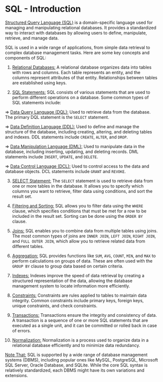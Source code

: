 # SQL - Introduction

[Structured Query Language (SQL)]() is a domain-specific language used for managing and manipulating relational databases. It provides a standardized way to interact with databases by allowing users to define, manipulate, retrieve, and manage data.

SQL is used in a wide range of applications, from simple data retrieval to complex database management tasks. Here are some key concepts and components of SQL:

1. [Relational Databases:]() A relational database organizes data into tables with rows and columns. Each table represents an entity, and the columns represent attributes of that entity. Relationships between tables are established using keys.

2. [SQL Statements:]() SQL consists of various statements that are used to perform different operations on a database. Some common types of SQL statements include:

 => [Data Query Language (DQL):]() Used to retrieve data from the database. The primary DQL statement is the `SELECT` statement.

 => [Data Definition Language (DDL):]() Used to define and manage the structure of the database, including creating, altering, and deleting tables and indexes. DDL statements include `CREATE`, `ALTER`, and `DROP`.

 => [Data Manipulation Language (DML):]() Used to manipulate data in the database, including inserting, updating, and deleting records. DML statements include `INSERT`, `UPDATE`, and `DELETE`.

 => [Data Control Language (DCL):]() Used to control access to the data and database objects. DCL statements include `GRANT` and `REVOKE`.

3. [SELECT Statement:]() The `SELECT` statement is used to retrieve data from one or more tables in the database. It allows you to specify which columns you want to retrieve, filter data using conditions, and sort the result set.

4. [Filtering and Sorting:]() SQL allows you to filter data using the `WHERE` clause, which specifies conditions that must be met for a row to be included in the result set. Sorting can be done using the `ORDER BY` clause.

5. [Joins:]() SQL enables you to combine data from multiple tables using joins. The most common types of joins are `INNER JOIN`, `LEFT JOIN`, `RIGHT JOIN`, and `FULL OUTER JOIN`, which allow you to retrieve related data from different tables.

6. [Aggregation:]() SQL provides functions like `SUM`, `AVG`, `COUNT`, `MIN`, and `MAX` to perform calculations on groups of data. These are often used with the `GROUP BY` clause to group data based on certain criteria.

7. [Indexes:]() Indexes improve the speed of data retrieval by creating a structured representation of the data, allowing the database management system to locate information more efficiently.

8. [Constraints:]() Constraints are rules applied to tables to maintain data integrity. Common constraints include primary keys, foreign keys, unique constraints, and check constraints.

9. [Transactions:]() Transactions ensure the integrity and consistency of data. A transaction is a sequence of one or more SQL statements that are executed as a single unit, and it can be committed or rolled back in case of errors.

10. [Normalization:]() Normalization is a process used to organize data in a relational database efficiently and to minimize data redundancy.

[Note That:]() SQL is supported by a wide range of database management systems (DBMS), including popular ones like MySQL, PostgreSQL, Microsoft SQL Server, Oracle Database, and SQLite. While the core SQL syntax is relatively standardized, each DBMS might have its own variations and extensions.
